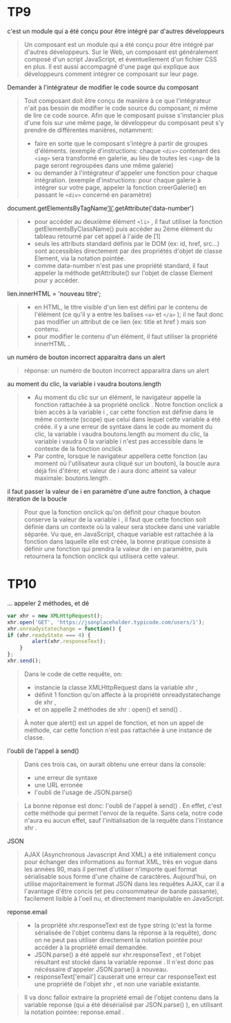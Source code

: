 # TP9

c'est un module qui a été conçu pour être intégré par d'autres développeurs

> Un composant est un module qui a été conçu pour être intégré par d'autres
développeurs.
Sur le Web, un composant est généralement composé d'un script JavaScript, et
éventuellement d'un fichier CSS en plus. Il est aussi accompagné d'une page
qui explique aux développeurs comment intégrer ce composant sur leur page.

Demander à l'intégrateur de modifier le code source du composant
> Tout composant doit être conçu de manière à ce que l'intégrateur n'ait pas
besoin de modifier le code source du composant, ni même de lire ce code
source.
Afin que le composant puisse s'instancier plus d'une fois sur une même page, le
développeur du composant peut s'y prendre de différentes manières,
notamment:
>
> - faire en sorte que le composant s'intègre à partir de groupes d'éléments.
(exemple d'instructions: chaque `<div>` contenant des `<img>` sera
transformé en galerie, au lieu de toutes les `<img>` de la page seront
regroupées dans une même galerie)
> - ou demander à l'intégrateur d'appeler une fonction pour chaque intégration.
(exemple d'instructions: pour chaque galerie à intégrer sur votre page,
appeler la fonction creerGalerie() en passant le `<div>` concerné en
paramètre)

document.getElementsByTagName['li'](1).getAttribute('data-number')
>
> - pour accéder au deuxième élément `<li>` , il faut utiliser la fonction
getElementsByClassName() puis accéder au 2ème élément du tableau
retourné par cet appel à l'aide de [1]
> - seuls les attributs standard définis par le DOM (ex: id, href, src...) sont
accessibles directement par des propriétés d'objet de classe Element, via la
notation pointée.
> - comme data-number n'est pas une propriété standard, il faut appeler la
méthode getAttribute() sur l'objet de classe Element pour y accéder.

lien.innerHTML = 'nouveau titre';
>
> - en HTML, le titre visible d'un lien est défini par le contenu de l'élément (ce
qu'il y a entre les balises `<a>` et `</a>` ); il ne faut donc pas modifier un
attribut de ce lien (ex: title et href ) mais son contenu.
> - pour modifier le contenu d'un élément, il faut utiliser la propriété
innerHTML .

un numéro de bouton incorrect apparaitra dans un alert
> réponse: un numéro de bouton incorrect apparaitra dans un alert

au moment du clic, la variable i vaudra boutons.length
>
> - Au moment du clic sur un élément, le navigateur appelle la fonction
rattachée à sa propriété onclick . Notre fonction onclick a bien accès à
la variable i , car cette fonction est définie dans le même contexte (scope)
que celui dans lequel cette variable a été créée.
il y a une erreur de syntaxe dans le code
au moment du clic, la variable i vaudra boutons.length
au moment du clic, la variable i vaudra 0
la variable i n'est pas accessible dans le contexte de la fonction onclick
> - Par contre, lorsque le navigateur appellera cette fonction (au moment où
l'utilisateur aura cliqué sur un bouton), la boucle aura déjà fini d'itérer, et
valeur de i aura donc atteint sa valeur maximale: boutons.length .

il faut passer la valeur de i en paramètre d'une autre fonction, à chaque itération
de la boucle
> Pour que la fonction onclick qu'on définit pour chaque bouton conserve la
valeur de la variable i , il faut que cette fonction soit définie dans un contexte
où la valeur sera stockée dans une variable séparée.
Vu que, en JavaScript, chaque variable est rattachée à la fonction dans laquelle
elle est créée, la bonne pratique consiste à définir une fonction qui prendra la
valeur de i en paramètre, puis retournera la fonction onclick qui utilisera
cette valeur.

# TP10

... appeler 2 méthodes, et dé

```js
var xhr = new XMLHttpRequest();
xhr.open('GET', 'https://jsonplaceholder.typicode.com/users/1');
xhr.onreadystatechange = function() {
if (xhr.readyState === 4) {
        alert(xhr.responseText);
    }
};
xhr.send();
```

> Dans le code de cette requête, on:
> - instancie la classe XMLHttpRequest dans la variable xhr ,
> - définit 1 fonction qu'on affecte à la propriété onreadystatechange de
xhr ,
> - et on appelle 2 méthodes de xhr : open() et send() .

> À noter que alert() est un appel de fonction, et non un appel de méthode, car
cette fonction n'est pas rattachée à une instance de classe.

l'oubli de l'appel à send()
> Dans ces trois cas, on aurait obtenu une erreur dans la console:
> - une erreur de syntaxe
> - une URL erronée
> - l'oubli de l'usage de JSON.parse()

> La bonne réponse est donc: l'oubli de l'appel à send() .
En effet, c'est cette méthode qui permet l'envoi de la requête. Sans cela, notre
code n'aura eu aucun effet, sauf l'initialisation de la requête dans l'instance
xhr .

JSON
> AJAX (Asynchronous Javascript And XML) a été initialement conçu pour
échanger des informations au format XML, très en vogue dans les années 90,
mais il permet d'utiliser n'importe quel format sérialisable sous forme d'une
chaine de caractères.
Aujourd'hui, on utilise majoritairement le format JSON dans les requêtes AJAX,
car il a l'avantage d'être concis (et peu consommateur de bande passante),
facilement lisible à l'oeil nu, et directement manipulable en JavaScript.

reponse.email

> - la propriété xhr.responseText est de type string (c'est la forme
sérialisée de l'objet contenu dans la réponse à la requête), donc on ne peut
pas utiliser directement la notation pointée pour accéder à la propriété
email demandée.
> - JSON.parse() a été appelé sur xhr.responseText , et l'objet résultant est
stocké dans la variable reponse . Il n'est donc pas nécéssaire d'appeler
JSON.parse() à nouveau.
> - responseText['email'] causerait une erreur car responseText est une
propriété de l'objet xhr , et non une variable existante.

> Il va donc falloir extraire la propriété email de l'objet contenu dans la variable
reponse (qui a été désérialisé par JSON.parse() ), en utilisant la notation
pointée: reponse.email .